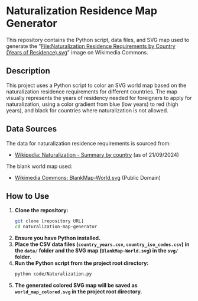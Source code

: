 # Naturalization Residence Map Generator

This repository contains the Python script, data files, and SVG map used to generate the "[File:Naturalization Residence Requirements by Country (Years of Residence).svg](https://commons.wikimedia.org/wiki/File:Naturalization_Residence_Requirements_by_Country_(Years_of_Residence).svg)" image on Wikimedia Commons.

## Description
This project uses a Python script to color an SVG world map based on the naturalization residence requirements for different countries. The map visually represents the years of residency needed for foreigners to apply for naturalization, using a color gradient from blue (low years) to red (high years), and black for countries where naturalization is not allowed.

## Data Sources

The data for naturalization residence requirements is sourced from:

*   [Wikipedia: Naturalization - Summary by country](https://en.wikipedia.org/w/index.php?title=Naturalization&oldid=1246939510#Summary_by_country) (as of 21/09/2024)

The blank world map used:

*   [Wikimedia Commons: BlankMap-World.svg](https://commons.wikimedia.org/wiki/File:BlankMap-World.svg) (Public Domain)

## How to Use

1.  **Clone the repository:**
    ```bash
    git clone [repository URL]
    cd naturalization-map-generator
    ```
2.  **Ensure you have Python installed.**
3.  **Place the CSV data files (`country_years.csv`, `country_iso_codes.csv`) in the `data/` folder and the SVG map (`BlankMap-World.svg`) in the `svg/` folder.**
4.  **Run the Python script from the project root directory:**
    ```bash
    python code/Naturalization.py
    ```
5.  **The generated colored SVG map will be saved as `world_map_colored.svg` in the project root directory.**
